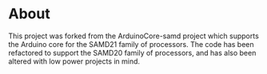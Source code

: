 # About
This project was forked from the ArduinoCore-samd project which supports the Arduino core for the SAMD21 family of processors. The code has been refactored to support the SAMD20 family of processors, and has also been altered with low power projects in mind.